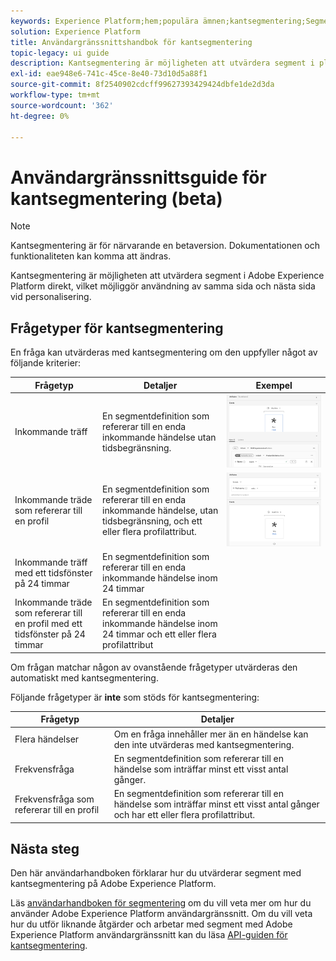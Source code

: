 ```yaml
---
keywords: Experience Platform;hem;populära ämnen;kantsegmentering;Segmentering;Segmenteringstjänst;segmenteringstjänst;ui guide;streaming edge;
solution: Experience Platform
title: Användargränssnittshandbok för kantsegmentering
topic-legacy: ui guide
description: Kantsegmentering är möjligheten att utvärdera segment i plattformen direkt, vilket möjliggör användning av samma sida och nästa sida.
exl-id: eae948e6-741c-45ce-8e40-73d10d5a88f1
source-git-commit: 8f2540902cdcff99627393429424dbfe1de2d3da
workflow-type: tm+mt
source-wordcount: '362'
ht-degree: 0%

---
```


# Användargränssnittsguide för kantsegmentering (beta)

>[!NOTE]
>
>Kantsegmentering är för närvarande en betaversion. Dokumentationen och funktionaliteten kan komma att ändras.

Kantsegmentering är möjligheten att utvärdera segment i Adobe Experience Platform direkt, vilket möjliggör användning av samma sida och nästa sida vid personalisering.

## Frågetyper för kantsegmentering

En fråga kan utvärderas med kantsegmentering om den uppfyller något av följande kriterier:

| Frågetyp | Detaljer | Exempel |
| ---------- | ------- | ------- |
| Inkommande träff | En segmentdefinition som refererar till en enda inkommande händelse utan tidsbegränsning. | ![](../images/ui/edge-segmentation/incoming-hit.png) |
| Inkommande träde som refererar till en profil | En segmentdefinition som refererar till en enda inkommande händelse, utan tidsbegränsning, och ett eller flera profilattribut. | ![](../images/ui/edge-segmentation/profile-hit.png) |
| Inkommande träff med ett tidsfönster på 24 timmar | En segmentdefinition som refererar till en enda inkommande händelse inom 24 timmar |  |
| Inkommande träde som refererar till en profil med ett tidsfönster på 24 timmar | En segmentdefinition som refererar till en enda inkommande händelse inom 24 timmar och ett eller flera profilattribut |  |

Om frågan matchar någon av ovanstående frågetyper utvärderas den automatiskt med kantsegmentering.

Följande frågetyper är **inte** som stöds för kantsegmentering:

| Frågetyp | Detaljer |
| ---------- | ------- |
| Flera händelser | Om en fråga innehåller mer än en händelse kan den inte utvärderas med kantsegmentering. |
| Frekvensfråga | En segmentdefinition som refererar till en händelse som inträffar minst ett visst antal gånger. |  |
| Frekvensfråga som refererar till en profil | En segmentdefinition som refererar till en händelse som inträffar minst ett visst antal gånger och har ett eller flera profilattribut. |  |

## Nästa steg

Den här användarhandboken förklarar hur du utvärderar segment med kantsegmentering på Adobe Experience Platform.

Läs [användarhandboken för segmentering](./overview.md) om du vill veta mer om hur du använder Adobe Experience Platform användargränssnitt. Om du vill veta hur du utför liknande åtgärder och arbetar med segment med Adobe Experience Platform användargränssnitt kan du läsa [API-guiden för kantsegmentering](../api/edge-segmentation.md).
